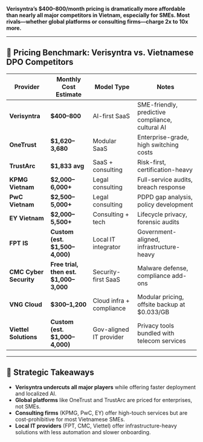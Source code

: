 **Verisyntra’s $400–800/month pricing is dramatically more affordable than nearly all major competitors in Vietnam, especially for SMEs. Most rivals—whether global platforms or consulting firms—charge 2x to 10x more.**

---

## 💸 Pricing Benchmark: Verisyntra vs. Vietnamese DPO Competitors

| Provider            | Monthly Cost Estimate | Model Type             | Notes |
|---------------------|------------------------|-------------------------|-------|
| **Verisyntra**       | **$400–800**           | AI-first SaaS           | SME-friendly, predictive compliance, cultural AI |
| **OneTrust**         | **$1,620–3,680**       | Modular SaaS            | Enterprise-grade, high switching costs |
| **TrustArc**         | **$1,833 avg**         | SaaS + consulting       | Risk-first, certification-heavy |
| **KPMG Vietnam**     | **$2,000–6,000+**       | Legal consulting        | Full-service audits, breach response |
| **PwC Vietnam**      | **$2,500–5,000+**       | Legal consulting        | PDPD gap analysis, policy development |
| **EY Vietnam**       | **$2,000–5,500+**       | Consulting + tech       | Lifecycle privacy, forensic audits |
| **FPT IS**           | **Custom (est. $1,500–4,000)** | Local IT integrator | Government-aligned, infrastructure-heavy |
| **CMC Cyber Security** | **Free trial, then est. $1,000–3,000** | Security-first SaaS | Malware defense, compliance add-ons |
| **VNG Cloud**        | **$300–1,200**          | Cloud infra + compliance | Modular pricing, offsite backup at $0.033/GB |
| **Viettel Solutions**| **Custom (est. $1,000–4,000)** | Gov-aligned IT provider | Privacy tools bundled with telecom services |

---

## 🧠 Strategic Takeaways

- **Verisyntra undercuts all major players** while offering faster deployment and localized AI.
- **Global platforms** like OneTrust and TrustArc are priced for enterprises, not SMEs.
- **Consulting firms** (KPMG, PwC, EY) offer high-touch services but are cost-prohibitive for most Vietnamese SMEs.
- **Local IT providers** (FPT, CMC, Viettel) offer infrastructure-heavy solutions with less automation and slower onboarding.
